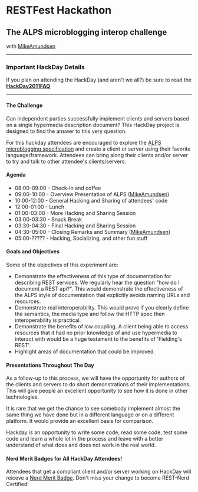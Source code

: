 # RESTFest Hackathon #
## The ALPS microblogging interop challenge ##
with [MikeAmundsen](MikeAmundsen.md)


---

### Important HackDay Details ###
If you plan on attending the HackDay (and aren't we all?) be sure to read the **[HackDay2011FAQ](HackDay2011FAQ.md)**

---


#### The Challenge ####
Can independent parties successfully implement clients and servers based on a single hypermedia description document? This HackDay project is designed to find the answer to this very question.

For this hackday attendees are encouraged to explore the [ALPS microblogging specification](http://amundsen.com/hypermedia/profiles/) and create a client or server using their favorite language/framework.  Attendees can bring along their clients and/or server to try and talk to other attendee's clients/servers.

#### Agenda ####
  * 08:00-09:00 - Check-in and coffee
  * 09:00-10:00 - Overview Presentation of ALPS ([MikeAmundsen](MikeAmundsen.md))
  * 10:00-12:00 - General Hacking and Sharing of attendees' code
  * 12:00-01:00 - Lunch
  * 01:00-03:00 - More Hacking and Sharing Session
  * 03:00-03:30 - Snack Break
  * 03:30-04:30 - Final Hacking and Sharing Session
  * 04:30-05:00 - Closing Remarks and Summary ([MikeAmundsen](MikeAmundsen.md))
  * 05:00-????? - Hacking, Socializing, and other fun stuff

#### Goals and Objectives ####
Some of the objectives of this experiment are:
  * Demonstrate the effectiveness of this type of documentation for describing REST services.  We regularly hear the question "how do I document a REST api?".  This would demonstrate the effectiveness of the ALPS style of documentation that explicitly avoids naming URLs and resources.
  * Demonstrate real interoperability.  This would prove if you clearly define the semantics, the media type and follow the HTTP spec then interoperability is practical.
  * Demonstrate the benefits of low coupling.  A client being able to access resources that it had no prior knowledge of and use hypermedia to interact with would be a huge testament to the benefits of 'Fielding's REST'.
  * Highlight areas of documentation that could be improved.

#### Presentations Throughout The Day ####
As a follow-up to this process, we will have the opportunity for authors of the clients and servers to do short demonstrations of their implementations. This will give people an excellent opportunity to see how it is done in other technologies.

It is rare that we get the chance to see somebody implement almost the same thing we have done but in a different language or on a different platform.  It would provide an excellent basis for comparison.

Hackday is an opportunity to write some code, read some code, test some code and learn a whole lot in the process and leave with a better understand of what does and does not work in the real world.

#### Nerd Merit Badges for All HackDay Attendees! ####
Attendees that get a compliant client and/or server working on HackDay will reiceve a
[Nerd Merit Badge](http://shop.github.com/products/open-source-nerd-merit-badge). Don't miss your change to become REST-Nerd Certified!
